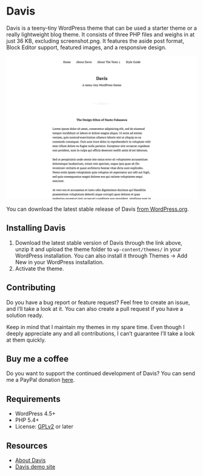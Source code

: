 # Davis

Davis is a teeny-tiny WordPress theme that can be used a starter theme or a really lightweight blog theme. It consists of three PHP files and weighs in at just 36 KB, excluding screenshot.png. It features the aside post format, Block Editor support, featured images, and a responsive design.

![Davis](https://github.com/andersnoren/davis/blob/main/screenshot.png)

You can download the latest stable release of Davis [from WordPress.org](https://wordpress.org/themes/davis/).

## Installing Davis
1. Download the latest stable version of Davis through the link above, unzip it and upload the theme folder to `wp-content/themes/` in your WordPress installation. You can also install it through Themes → Add New in your WordPress installation.
2. Activate the theme.

## Contributing
Do you have a bug report or feature request? Feel free to create an issue, and I’ll take a look at it. You can also create a pull request if you have a solution ready. 

Keep in mind that I maintain my themes in my spare time. Even though I deeply appreciate any and all contributions, I can’t guarantee I’ll take a look at them quickly.

## Buy me a coffee
Do you want to support the continued development of Davis? You can send me a PayPal donation [here](https://www.paypal.com/cgi-bin/webscr?cmd=_donations&business=anders%40andersnoren%2ese&lc=US&item_name=Free%20WordPress%20Themes%20from%20Anders%20Noren&currency_code=USD&bn=PP%2dDonationsBF%3abtn_donateCC_LG%2egif%3aNonHosted).

## Requirements
- WordPress 4.5+
- PHP 5.4+
- License: [GPLv2](https://www.gnu.org/licenses/gpl-2.0.html) or later

## Resources
- [About Davis](https://andersnoren.se/teman/davis-wordpress-theme/)
- [Davis demo site](https://andersnoren.se/themes/davis/)